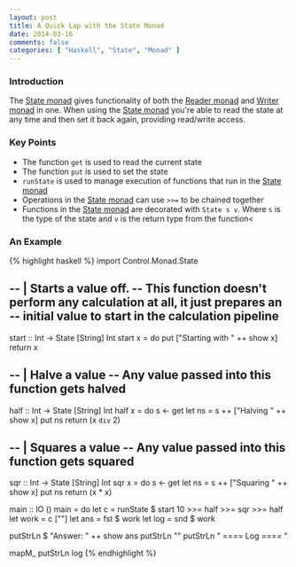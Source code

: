 ```yaml
---
layout: post
title: A Quick Lap with the State Monad
date: 2014-03-16
comments: false
categories: [ "Haskell", "State", "Monad" ]
---
```


### Introduction

The [State monad](http://hackage.haskell.org/package/mtl-2.1.2/docs/Control-Monad-State-Class.html#t:MonadState) gives functionality of both the [Reader monad](http://hackage.haskell.org/package/mtl-1.1.0.2/docs/Control-Monad-Reader.html) and [Writer monad](http://hackage.haskell.org/package/mtl-2.1.2/docs/Control-Monad-Writer-Lazy.html#t:Writer) in one. When using the [State monad](http://hackage.haskell.org/package/mtl-2.1.2/docs/Control-Monad-State-Class.html#t:MonadState) you're able to read the state at any time and then set it back again, providing read/write access.

### Key Points

* The function `get` is used to read the current state
* The function `put` is used to set the state
* `runState` is used to manage execution of functions that run in the [State monad](http://hackage.haskell.org/package/mtl-2.1.2/docs/Control-Monad-State-Class.html#t:MonadState)
* Operations in the [State monad](http://hackage.haskell.org/package/mtl-2.1.2/docs/Control-Monad-State-Class.html#t:MonadState) can use `>>=` to be chained together
* Functions in the [State monad](http://hackage.haskell.org/package/mtl-2.1.2/docs/Control-Monad-State-Class.html#t:MonadState) are decorated with `State s v`. Where `s` is the type of the state and `v` is the return type from the function<

### An Example

{% highlight haskell %}
import Control.Monad.State

-- | Starts a value off.
-- This function doesn't perform any calculation at all, it just prepares an
-- initial value to start in the calculation pipeline
--
start :: Int -> State [String] Int
start x = do
  put ["Starting with " ++ show x]
  return x

-- | Halve a value
-- Any value passed into this function gets halved
--
half :: Int -> State [String] Int
half x = do
  s <- get
  let ns = s ++ ["Halving " ++ show x]
  put ns
  return (x `div` 2)

-- | Squares a value
-- Any value passed into this function gets squared
--
sqr :: Int -> State [String] Int
sqr x = do
  s <- get
  let ns = s ++ ["Squaring " ++ show x]
  put ns
  return (x * x)

main :: IO ()
main = do
  let c = runState $ start 10 >>= half >>= sqr >>= half
  let work = c [""]
  let ans  = fst $ work
  let log  = snd $ work

  putStrLn $ "Answer: " ++ show ans
  putStrLn ""
  putStrLn " ==== Log ==== "

  mapM_ putStrLn log
{% endhighlight %}
